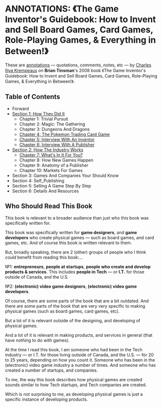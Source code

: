 # ANNOTATIONS: 《The Game Inventor's Guidebook: How to Invent and Sell Board Games, Card Games, Role-Playing Games, & Everything in Between!》

These are [annotations](annotations/) — quotations, comments, notes, etc  — by [Charles Iliya Krempeaux](http://changelog.ca/) on **Brian Tinsman**'s 2008 book 《The Game Inventor's Guidebook: How to Invent and Sell Board Games, Card Games, Role-Playing Games, & Everything in Between!》.

## Table of Contents
* Forward
* [Section 1: How They Did It](annotations/section_1/)
  * Chapter 1: Trivial Pursuit
  * Chapter 2: Magic: The Gathering
  * Chapter 3: Dungeons And Dragons
  * [Chapter 4: The Pokemon Trading Card Game](annotations/section_1/chapter_4/)
  * [Chapter 5: Interview With An Inventor](annotations/section_1/chapter_5/)
  * [Chapter 6: Interview With A Publisher](annotations/section_1/chapter_6/)
* [Section 2: How The Industry Works](annotations/section_2/)
  * [Chapter 7: What's In It For You?](annotations/section_2/chapter_7/)
  * Chapter 8: How New Games Happen
  * Chapter 9: Anatomy of a Publisher
  * Chapter 10: Markets For Games
* Section 3: Games And Companies Your Should Know
* Section 4: Self_Publishing
* Section 5: Selling A Game Step By Step
* Section 6: Details And Resources

## Who Should Read This Book

This book is relevant to a broader audience than just who this book was specifically written for.

This book was specifically written for **game designers**, and **game developers** who create physical games — such as board games, and card games, etc.
And of course this book is written relevant to them.

But, broadly speaking, there are 2 (other) groups of people who I think *could* benefit from reading this book:…

№1: **entrepreneurs**, **people at startups**, **people who create and develop products & services**. This includes **people in Tech** — or **I.T.** for those outside of Canada, and the U.S.

№2: **(electronic) video game designers**, **(electronic) video game developers**.

Of course, there are some parts of the book that are a bit outdated.
And there are some parts of the book that are very very specific to making physical games (such as board games, card games, etc).

But a lot of it is relevant outside of the designing, and developing of physical games.

And a lot of it is relevant in making products, and services in general (that have nothing to do with games).

At the time I read this book, I am someone who had been in the Tech industry — or I.T. for those living outside of Canada, and the U.S. — for 20 to 25 years, depending on how you count it.
Someone who has been in the (electronic) video game industry a number of times.
And someone who has created a number of startups, and companies.

To me, the way this book describes how physical games are created sounds similar to how Tech startups, and Tech companies are created.

Which is not surprising to me, as developing physical games is just a specific instance of developing products.
